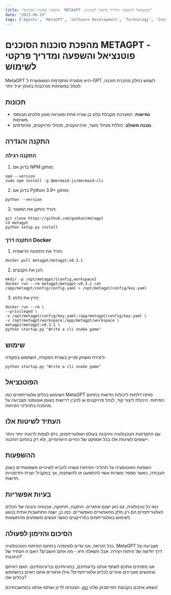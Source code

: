 ```yaml
---
title: "מהפכת סוכנות הסוכנים  METAGPT -פוטנציאל והשפעה ומדריך פרקטי לשימוש"
date: "2023-08-19"
tags: ['Agents', 'MetaGPT', 'Software Development', 'Technology', 'Innovation', 'Collaboration', 'Algorithmic Tools', 'AI-Driven Development', 'Future', 'User Engagement']
---
```


# מהפכת סוכנות הסוכנים  METAGPT -פוטנציאל והשפעה ומדריך פרקטי לשימוש


MetaGPT היא מסגרת מתקדמת המאפשרת ל-GPT לשמש כחלק מחברת תוכנה, לטפל במשימות מורכבות באופן יעיל יותר.

## תכונות

- **גמישות**: המערכת מקבלת קלט בן שורה אחת ומוציאה מגוון פלטים מבוססי משימות.
- **מבנה משולב**: כוללת מנהלי מוצר, ארכיטקטים, מנהלי פרויקטים, ומהנדסים.

## התקנה והגדרה


### התקנה רגילה

1. בדוק אם NPM מותקן:
```
npm --version
sudo npm install -g @mermaid-js/mermaid-cli
```

2. בדוק אם Python 3.9+ מותקן:
```
python --version
```

3. הורד והתקן את המאגר:
```
git clone https://github.com/geekan/metagpt
cd metagpt
python setup.py install
```

### התקנה דרך Docker

1. הורד את התמונה הרשמית:
```
docker pull metagpt/metagpt:v0.3.1
```

2. הכן את הקבצים:
```
mkdir -p /opt/metagpt/{config,workspace}
docker run --rm metagpt/metagpt:v0.3.1 cat /app/metagpt/config/config.yaml > /opt/metagpt/config/key.yaml
```

3. הרץ את הדמו:
```
docker run --rm \
--privileged \
-v /opt/metagpt/config/key.yaml:/app/metagpt/config/key.yaml \
-v /opt/metagpt/workspace:/app/metagpt/workspace \
metagpt/metagpt:v0.3.1 \
python startup.py "Write a cli snake game"
```

## שימוש

ליצירת משחק סנייק בשורת הפקודה, השתמש בפקודה:
```
python startup.py "Write a cli snake game"
```


## הפוטנציאל

השימוש בכלים אלגוריתמיים כמו MetaGPT פותח דלתות ליכולות חדשות בתחום הפיתוח. היכולת ליצור קוד, לנהל פרויקטים או להבין דרישות באופן אוטומטי מצביעה על מהפכה בתהליכי הפיתוח.

## העתיד לשיטות אלו

עם התקדמות הטכנולוגיה וההבנה בעולם האלגוריתמים, ניתן לצפות לראות יותר ויותר יישומים לשיטות אלו בכל אספקט של החיים היומיומיים, ולא רק בתחום התכנה.

## ההשפעות

השפעת האוטומציה על תהליכי הפיתוח עשויה להביא לשינויים משמעותיים בשוק העבודה, כאשר מספר משרות עשוי להתמעט או להשתנות, אך במקביל יוצרת הזדמנויות חדשות.

## בעיות אפשריות

כמו כל טכנולוגיה, גם כאן ישנם אתגרים. התקנה, תחזוקה, אבטחה והבנה של הכלים האלגוריתמיים הם רק חלק מהאתגרים האפשריים. כמו כן, ישנה התחשבות אתית בנוגע לשימוש באלגוריתמים בפרויקטים כאשר אנשים מושפעים מהתוצאות.


## הסיכום והזימון לפעולה

ככל הנראה, אנו עדים למהפכה בתחום הפיתוח והטכנולוגיה. MetaGPT מצביעה על דרך חדשה של פיתוח ויצירה. אבל השאלה היא - מה אתם חושבים? האם זו העתיד של התכנות?

אנו מזמינים אתכם לשתף אותנו בדעותיכם, בחוויותיכם וברעיונותיכם. האם ראיתם שימושים מעניינים אחרים לכלים אלגוריתמיים? אילו אתגרים אתם רואים בהשתמש בכלים אלו?

נשמע אתכם בקבוצת הפייסבוק שלנו [כאן](https://www.facebook.com/groups/811486093954073). הצטרפו לדיון ושתפו אותנו במחשבותיכם!
